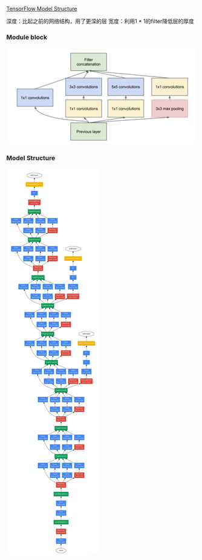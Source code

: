 
[TensorFlow Model Structure](https://github.com/WeiYangBin/AI-Knowledge/blob/master/DL-Knowledge/Inception%20V1/Inception%20V1.ipynb)

深度：比起之前的网络结构，用了更深的层
宽度：利用1 * 1的filter降低层的厚度

### Module block
![image](https://github.com/WeiYangBin/AI-Knowledge/blob/master/DL-Knowledge/GoogleNet/Inception%20V1/img/module.png)

### Model Structure
![image](https://github.com/WeiYangBin/AI-Knowledge/blob/master/DL-Knowledge/GoogleNet/Inception%20V1/img/Inception%20V1.jpeg)

